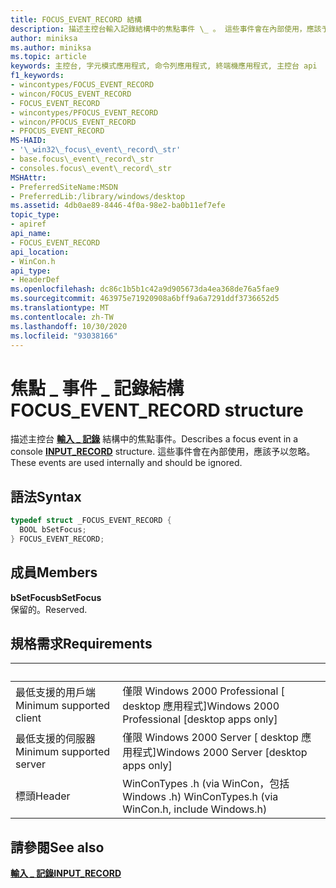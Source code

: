 ```yaml
---
title: FOCUS_EVENT_RECORD 結構
description: 描述主控台輸入記錄結構中的焦點事件 \_ 。 這些事件會在內部使用，應該予以忽略。
author: miniksa
ms.author: miniksa
ms.topic: article
keywords: 主控台, 字元模式應用程式, 命令列應用程式, 終端機應用程式, 主控台 api
f1_keywords:
- wincontypes/FOCUS_EVENT_RECORD
- wincon/FOCUS_EVENT_RECORD
- FOCUS_EVENT_RECORD
- wincontypes/PFOCUS_EVENT_RECORD
- wincon/PFOCUS_EVENT_RECORD
- PFOCUS_EVENT_RECORD
MS-HAID:
- '\_win32\_focus\_event\_record\_str'
- base.focus\_event\_record\_str
- consoles.focus\_event\_record\_str
MSHAttr:
- PreferredSiteName:MSDN
- PreferredLib:/library/windows/desktop
ms.assetid: 4db0ae89-8446-4f0a-98e2-ba0b11ef7efe
topic_type:
- apiref
api_name:
- FOCUS_EVENT_RECORD
api_location:
- WinCon.h
api_type:
- HeaderDef
ms.openlocfilehash: dc86c1b5b1c42a9d905673da4ea368de76a5fae9
ms.sourcegitcommit: 463975e71920908a6bff9a6a7291ddf3736652d5
ms.translationtype: MT
ms.contentlocale: zh-TW
ms.lasthandoff: 10/30/2020
ms.locfileid: "93038166"
---
```

# <a name="focus_event_record-structure"></a><span data-ttu-id="aa69b-105">焦點 \_ 事件 \_ 記錄結構</span><span class="sxs-lookup"><span data-stu-id="aa69b-105">FOCUS\_EVENT\_RECORD structure</span></span>

<span data-ttu-id="aa69b-106">描述主控台 [**輸入 \_ 記錄**](input-record-str.md) 結構中的焦點事件。</span><span class="sxs-lookup"><span data-stu-id="aa69b-106">Describes a focus event in a console [**INPUT\_RECORD**](input-record-str.md) structure.</span></span> <span data-ttu-id="aa69b-107">這些事件會在內部使用，應該予以忽略。</span><span class="sxs-lookup"><span data-stu-id="aa69b-107">These events are used internally and should be ignored.</span></span>

## <a name="syntax"></a><span data-ttu-id="aa69b-108">語法</span><span class="sxs-lookup"><span data-stu-id="aa69b-108">Syntax</span></span>

```C
typedef struct _FOCUS_EVENT_RECORD {
  BOOL bSetFocus;
} FOCUS_EVENT_RECORD;
```

## <a name="members"></a><span data-ttu-id="aa69b-109">成員</span><span class="sxs-lookup"><span data-stu-id="aa69b-109">Members</span></span>

<span data-ttu-id="aa69b-110">**bSetFocus**</span><span class="sxs-lookup"><span data-stu-id="aa69b-110">**bSetFocus**</span></span>  
<span data-ttu-id="aa69b-111">保留的。</span><span class="sxs-lookup"><span data-stu-id="aa69b-111">Reserved.</span></span>

## <a name="requirements"></a><span data-ttu-id="aa69b-112">規格需求</span><span class="sxs-lookup"><span data-stu-id="aa69b-112">Requirements</span></span>

| &nbsp; | &nbsp; |
|-|-|
| <span data-ttu-id="aa69b-113">最低支援的用戶端</span><span class="sxs-lookup"><span data-stu-id="aa69b-113">Minimum supported client</span></span> | <span data-ttu-id="aa69b-114">僅限 Windows 2000 Professional \[ desktop 應用程式\]</span><span class="sxs-lookup"><span data-stu-id="aa69b-114">Windows 2000 Professional \[desktop apps only\]</span></span> |
| <span data-ttu-id="aa69b-115">最低支援的伺服器</span><span class="sxs-lookup"><span data-stu-id="aa69b-115">Minimum supported server</span></span> | <span data-ttu-id="aa69b-116">僅限 Windows 2000 Server \[ desktop 應用程式\]</span><span class="sxs-lookup"><span data-stu-id="aa69b-116">Windows 2000 Server \[desktop apps only\]</span></span> |
| <span data-ttu-id="aa69b-117">標頭</span><span class="sxs-lookup"><span data-stu-id="aa69b-117">Header</span></span> | <span data-ttu-id="aa69b-118">WinConTypes .h (via WinCon，包括 Windows .h) </span><span class="sxs-lookup"><span data-stu-id="aa69b-118">WinConTypes.h (via WinCon.h, include Windows.h)</span></span> |

## <a name="see-also"></a><span data-ttu-id="aa69b-119">請參閱</span><span class="sxs-lookup"><span data-stu-id="aa69b-119">See also</span></span>

[<span data-ttu-id="aa69b-120">**輸入 \_ 記錄**</span><span class="sxs-lookup"><span data-stu-id="aa69b-120">**INPUT\_RECORD**</span></span>](input-record-str.md)
